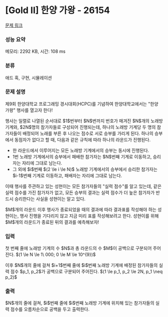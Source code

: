 # [Gold II] 한양 가왕 - 26154 

[문제 링크](https://www.acmicpc.net/problem/26154) 

### 성능 요약

메모리: 2292 KB, 시간: 108 ms

### 분류

애드 혹, 구현, 시뮬레이션

### 문제 설명

<p>제9회 한양대학교 프로그래밍 경시대회(HCPC)를 기념하여 한양대학교에서는 "한양 가왕" 행사를 열고자 한다!</p>

<p>행사는 일렬로 나열된 순서대로 $1$번부터 $N$번까지 번호가 매겨진 $N$개의 노래방 기계와, $2N$명의 참가자들로 구성되어 진행되는데, 하나의 노래방 기계당 두 명의 참가자들이 배정되어 노래를 부른 후 나오는 점수로 서로 승부를 가리게 된다. 하나의 승부에서 동점자가 없다고 할 때,  다음과 같은 규칙에 따라 하나의 라운드가 진행된다.</p>

<ul>
	<li>한 라운드에서 이루어지는 모든 노래방 기계에서의 승부는 동시에 진행된다.</li>
	<li>1번 노래방 기계에서의 승부에서 패배한 참가자는 $N$번째 기계로 이동하고, 승리자는 자리에 그대로 남는다.</li>
	<li>그 외에 $i$번째 $(2 \le i \le N)$ 노래방 기계에서의 승부에서 승리한 참가자는 $i-1$번째 기계로 이동하고, 패배자는 자리에 그대로 남는다. </li>
</ul>

<p>이때 행사를 주관하고 있는 성현이는 모든 참가자들의 "실력 점수"를 알고 있는데, 같은 실력 점수를 가진 참가자가 없고, 모든 승부의 결과는 실력 점수가 더 높은 참가자가 반드시 승리한다는 사실을 성현이는 알고 있다.</p>

<p>$M$개의 라운드 이후 행사가 종료되었을 때의 결과에 따라 결과표를 작성해야 하는 성현이는, 행사 진행을 기다리지 않고 지금 미리 표를 작성해보려고 한다. 성현이를 위해 $M$개의 라운드가 종료된 뒤의 결과를 예측해보자!</p>

### 입력 

 <p>첫 번째 줄에 노래방 기계의 수 $N$과 총 라운드의 수 $M$이 공백으로 구분되어 주어진다. $(1 \le N \le 1\ 000; 0 \le M \le 10^{9})$</p>

<p>이후 $N$개의 줄에 걸쳐 $i+1$번째 줄에 $i$번째 노래방 기계에 배정된 참가자들의 실력 점수 $p_1, p_2$가 공백으로 구분되어 주어진다. $(1 \le p_1, p_2 \le 2N, p_1 \neq p_2)$</p>

### 출력 

 <p>$N$개의 줄에 걸쳐, $i$번째 줄에  $i$번째 노래방 기계에 위치해 있는 참가자들의 실력 점수를 오름차순으로 공백을 두고 출력한다.</p>

